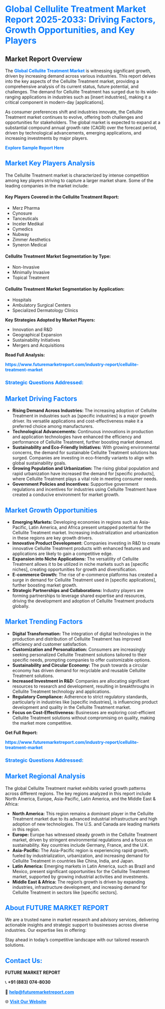 <h1 style="color: #007BFF;">Global Cellulite Treatment Market Report 2025-2033: Driving Factors, Growth Opportunities, and Key Players</h1>

<section id="overview">
<h2>Market Report Overview</h2>
<p>The <a href="https://www.futuremarketreport.com/industry-report/cellulite-treatment-market" style="color: #007BFF; text-decoration: none;"><strong>Global Cellulite Treatment Market</strong></a> is witnessing significant growth, driven by increasing demand across various industries. This report delves into the key aspects of the Cellulite Treatment market, providing a comprehensive analysis of its current status, future potential, and challenges. The demand for Cellulite Treatment has surged due to its wide-ranging applications in industries such as [insert industries], making it a critical component in modern-day [applications].</p>
<p>As consumer preferences shift and industries innovate, the Cellulite Treatment market continues to evolve, offering both challenges and opportunities for stakeholders. The global market is expected to expand at a substantial compound annual growth rate (CAGR) over the forecast period, driven by technological advancements, emerging applications, and increasing investments by major players.</p>
</section>

<section id="overview">
<p><a href="https://www.futuremarketreport.com/request-sample/reportId=54283" style="color: #007BFF; text-decoration: none;"><strong>Explore Sample Report Here</strong></a></p>
</section>

<section id="key-players">
<h2 style="color: #007BFF;">Market Key Players Analysis</h2>
<p>The Cellulite Treatment market is characterized by intense competition among key players striving to capture a larger market share. Some of the leading companies in the market include:</p>
<h4>Key Players Covered in the Cellulite Treatment Report:</h4>
<ul><li>Merz Pharma</li><li>Cynosure</li><li>Tanceuticals</li><li>Inceler Medikal</li><li>Cymedics</li><li>Nubway</li><li>Zimmer Aesthetics</li><li>Syneron Medical</li></ul>
<h4>Cellulite Treatment Market Segmentation by Type:</h4>
<ul><li>Non-Invasive</li><li>Minimally Invasive</li><li>Topical Treatment</li></ul>

<h4>Cellulite Treatment Market Segmentation by Application:</h4>
<ul><li>Hospitals</li><li>Ambulatory Surgical Centers</li><li>Specialized Dermatology Clinics</li></ul>
<p><strong>Key Strategies Adopted by Market Players:</strong></p>
<ul>
<li>Innovation and R&D</li>
<li>Geographical Expansion</li>
<li>Sustainability Initiatives</li>
<li>Mergers and Acquisitions</li>
</ul>
</section>

<section>
<p><strong>Read Full Analysis: </strong></p><a href="https://www.futuremarketreport.com/industry-report/cellulite-treatment-market" style="color: #007BFF; text-decoration: none;"><strong>https://www.futuremarketreport.com/industry-report/cellulite-treatment-market</strong></a>
<h3 style="color: #007BFF;">Strategic Questions Addressed:</h3>
</section>

<section id="driving-factors">
<h2 style="color: #007BFF;">Market Driving Factors</h2>
<ul>
<li><strong>Rising Demand Across Industries:</strong> The increasing adoption of Cellulite Treatment in industries such as [specific industries] is a major growth driver. Its versatile applications and cost-effectiveness make it a preferred choice among manufacturers.</li>
<li><strong>Technological Advancements:</strong> Continuous innovations in production and application technologies have enhanced the efficiency and performance of Cellulite Treatment, further boosting market demand.</li>
<li><strong>Sustainability and Eco-Friendly Initiatives:</strong> With growing environmental concerns, the demand for sustainable Cellulite Treatment solutions has surged. Companies are investing in eco-friendly variants to align with global sustainability goals.</li>
<li><strong>Growing Population and Urbanization:</strong> The rising global population and rapid urbanization have increased the demand for [specific products], where Cellulite Treatment plays a vital role in meeting consumer needs.</li>
<li><strong>Government Policies and Incentives:</strong> Supportive government regulations and incentives for industries using Cellulite Treatment have created a conducive environment for market growth.</li>
</ul>
</section>

<section id="growth-opportunities">
<h2 style="color: #007BFF;">Market Growth Opportunities</h2>
<ul>
<li><strong>Emerging Markets:</strong> Developing economies in regions such as Asia-Pacific, Latin America, and Africa present untapped potential for the Cellulite Treatment market. Increasing industrialization and urbanization in these regions are key growth drivers.</li>
<li><strong>Innovative Product Development:</strong> Companies investing in R&D to create innovative Cellulite Treatment products with enhanced features and applications are likely to gain a competitive edge.</li>
<li><strong>Expansion into Niche Applications:</strong> The versatility of Cellulite Treatment allows it to be utilized in niche markets such as [specific niches], creating opportunities for growth and diversification.</li>
<li><strong>E-commerce Growth:</strong> The rise of e-commerce platforms has created a surge in demand for Cellulite Treatment used in [specific applications], further boosting market growth.</li>
<li><strong>Strategic Partnerships and Collaborations:</strong> Industry players are forming partnerships to leverage shared expertise and resources, driving the development and adoption of Cellulite Treatment products globally.</li>
</ul>
</section>

<section id="trending-factors">
<h2 style="color: #007BFF;">Market Trending Factors</h2>
<ul>
<li><strong>Digital Transformation:</strong> The integration of digital technologies in the production and distribution of Cellulite Treatment has improved efficiency and customer satisfaction.</li>
<li><strong>Customization and Personalization:</strong> Consumers are increasingly seeking personalized Cellulite Treatment solutions tailored to their specific needs, prompting companies to offer customizable options.</li>
<li><strong>Sustainability and Circular Economy:</strong> The push towards a circular economy has driven demand for recyclable and reusable Cellulite Treatment solutions.</li>
<li><strong>Increased Investment in R&D:</strong> Companies are allocating significant resources to research and development, resulting in breakthroughs in Cellulite Treatment technology and applications.</li>
<li><strong>Regulatory Compliance:</strong> Adherence to strict regulatory standards, particularly in industries like [specific industries], is influencing product development and quality in the Cellulite Treatment market.</li>
<li><strong>Focus on Cost-Effectiveness:</strong> Businesses are exploring cost-efficient Cellulite Treatment solutions without compromising on quality, making the market more competitive.</li>
</ul>
</section>

<section>
<p><strong>Get Full Report: </strong></p><a href="https://www.futuremarketreport.com/industry-report/cellulite-treatment-market" style="color: #007BFF; text-decoration: none;"><strong>https://www.futuremarketreport.com/industry-report/cellulite-treatment-market</strong></a>
<h3 style="color: #007BFF;">Strategic Questions Addressed:</h3>
</section>


<section id="regional-analysis">
<h2 style="color: #007BFF;">Market Regional Analysis</h2>
<p>The global Cellulite Treatment market exhibits varied growth patterns across different regions. The key regions analyzed in this report include North America, Europe, Asia-Pacific, Latin America, and the Middle East & Africa:</p>
<ul>
<li><strong>North America:</strong> This region remains a dominant player in the Cellulite Treatment market due to its advanced industrial infrastructure and high adoption of new technologies. The U.S. and Canada are leading markets in this region.</li>
<li><strong>Europe:</strong> Europe has witnessed steady growth in the Cellulite Treatment market, driven by stringent environmental regulations and a focus on sustainability. Key countries include Germany, France, and the U.K.</li>
<li><strong>Asia-Pacific:</strong> The Asia-Pacific region is experiencing rapid growth, fueled by industrialization, urbanization, and increasing demand for Cellulite Treatment in countries like China, India, and Japan.</li>
<li><strong>Latin America:</strong> Emerging markets in Latin America, such as Brazil and Mexico, present significant opportunities for the Cellulite Treatment market, supported by growing industrial activities and investments.</li>
<li><strong>Middle East & Africa:</strong> The region’s growth is driven by expanding industries, infrastructure development, and increasing demand for Cellulite Treatment in sectors like [specific sectors].</li>
</ul>
</section>

<footer>
<h2 style="color: #007BFF;">About FUTURE MARKET REPORT</h2>
<p>We are a trusted name in market research and advisory services, delivering actionable insights and strategic support to businesses across diverse industries. Our expertise lies in offering:</p>

<p>Stay ahead in today’s competitive landscape with our tailored research solutions.</p>

<h2 style="color: #007BFF;">Contact Us:</h2>
<p><strong>FUTURE MARKET REPORT</strong></p>
<p>📞 <strong>+91 (883) 074-8030</strong></p>
<p>📧 <strong><a href="mailto:help@futuremarketreport.com" style="color: #007BFF;">help@futuremarketreport.com</a></strong></p>
<p>🌐 <strong><a href="https://www.futuremarketreport.com/" style="color: #007BFF;">Visit Our Website</a></strong></p>
</footer>